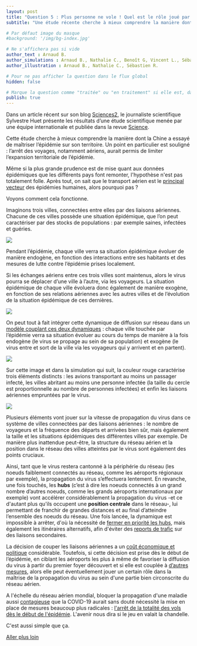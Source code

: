 ```yaml
---
layout: post
title: "Question 5 : Plus personne ne vole ! Quel est le rôle joué par le trafic aérien dans la propagation de l'épidémie ?"
subtitle: "Une étude récente cherche à mieux comprendre la manière dont la Chine a tenté de maîtriser l’épidémie sur son territoire. Un point en particulier est souligné : l’arrêt des déplacements aériens aurait permis de limiter l’expansion territoriale de l’épidémie. Démonstration !"

# Par défaut image du masque
#background: '/img/bg-index.jpg'

# Ne s'affichera pas si vide
author_text : Arnaud B.
author_simulations : Arnaud B., Nathalie C., Benoît G, Vincent L., Sébastien R.
author_illustration : Arnaud B., Nathalie C., Sébastien R.

# Pour ne pas afficher la question dans le flux global
hidden: false

# Marque la question comme "traitée" ou "en traitement" si elle est, dans cette ordre, publiée ou non
publish: true
---
```


Dans un article récent sur son blog [Sciences2](https://www.lemonde.fr/blog/huet/2020/03/27/covid19-comment-la-chine-a-stoppe-le-virus/), le journaliste scientifique Sylvestre Huet présente les résultats d’une étude scientifique menée par une équipe internationale et publiée dans la revue [Science](https://science.sciencemag.org/content/early/2020/03/25/science.abb4218).

Cette étude cherche à mieux comprendre la manière dont la Chine a essayé de maîtriser l’épidémie sur son territoire. Un point en particulier est souligné : l’arrêt des voyages, notamment aériens, aurait permis de limiter l’expansion territoriale de l’épidémie.

Même si la plus grande prudence est de mise quant aux données épidémiques que les différents pays font remonter, l'hypothèse n'est pas totalement folle. Après tout, on sait que le transport aérien est le [principal vecteur](https://www.pnas.org/content/103/7/2015) des épidémies humaines, alors pourquoi pas ?

Voyons comment cela fonctionne.

Imaginons trois villes, connectées entre elles par des liaisons aériennes. Chacune de ces villes possède une situation épidémique, que l’on peut caractériser par des stocks de populations : par exemple saines, infectées et guéries.

<img src="{{ '/img/posts/Q5-1.png' | prepend: site.baseurl | replace: '//', '/' }}" class="full-size">

Pendant l’épidémie, chaque ville verra sa situation épidémique évoluer de manière endogène, en fonction des interactions entre ses habitants et des mesures de lutte contre l’épidémie prises localement. 

Si les échanges aériens entre ces trois villes sont maintenus, alors le virus pourra se déplacer d’une ville à l’autre, via les voyageurs. La situation épidémique de chaque ville évoluera donc également de manière exogène, en fonction de ses relations aériennes avec les autres villes et de l’évolution de la situation épidémique de ces dernières.

<img src="{{ '/img/posts/Q5-2.png' | prepend: site.baseurl | replace: '//', '/' }}" class="full-size">

On peut tout à fait intégrer cette dynamique de diffusion sur réseau dans un [modèle couplant ces deux dynamiques](https://www.mdpi.com/2079-8954/3/4/309) : chaque ville touchée par l’épidémie verra sa situation évoluer au cours du temps de manière à la fois endogène (le virus se propage au sein de sa population) et exogène (le virus entre et sort de la ville via les voyageurs qui y arrivent et en partent).

<img src="{{ '/img/posts/Q5-3.png' | prepend: site.baseurl | replace: '//', '/' }}" class="half-size">

Sur cette image et dans la simulation qui suit, la couleur rouge caractérise trois éléments distincts : les avions transportant au moins un passager infecté, les villes abritant au moins une personne infectée (la taille du cercle est proportionnelle au nombre de personnes infectées) et enfin les liaisons aériennes empruntées par le virus. 

<img src="{{ '/img/posts/Q5-4.gif' | prepend: site.baseurl | replace: '//', '/' }}" class="half-size">

Plusieurs éléments vont jouer sur la vitesse de propagation du virus dans ce système de villes connectées par des liaisons aériennes : le nombre de voyageurs et la fréquence des départs et arrivées bien sûr, mais également la taille et les situations épidémiques des différentes villes par exemple. De manière plus inattendue peut-être, la structure du réseau aérien et la position dans le réseau des villes atteintes par le virus sont également des points cruciaux.

Ainsi, tant que le virus restera cantonné à la périphérie du réseau (les noeuds faiblement connectés au réseau, comme les aéroports régionaux par exemple), la propagation du virus s’effectuera lentement. En revanche, une fois touchés, les **hubs** (c’est à dire les noeuds connectés à un grand nombre d’autres noeuds, comme les grands aéroports internationaux par exemple) vont accélérer considérablement la propagation du virus -et ce d'autant plus qu'ils occupent une **position centrale** dans le réseau-, lui permettant de franchir de grandes distances et au final d’atteindre l’ensemble des noeuds du réseau. Une fois lancée, la dynamique est impossible à arrêter, d'où la nécessité de [fermer en priorité les hubs](https://journals.plos.org/plosmedicine/article?id=10.1371/journal.pmed.0030212), mais également les itinéraires alternatifs, afin d'éviter des [reports de trafic](https://www.nature.com/articles/srep00062) sur des liaisons secondaires.  

La décision de couper les liaisons aériennes a un [coût économique et politique](https://journals.plos.org/plosmedicine/article?id=10.1371/journal.pmed.0040013) considérable. Toutefois, si cette décision est prise dès le début de l’épidémie, en ciblant les aéroports les plus à même de favoriser la diffusion du virus à partir du premier foyer découvert et si elle est couplée à [d’autres mesures](https://www.lemonde.fr/blog/huet/2020/03/27/covid19-comment-la-chine-a-stoppe-le-virus/), alors elle peut éventuellement jouer un certain rôle dans la maîtrise de la propagation du virus au sein d'une partie bien circonscrite du réseau aérien. 

A l'échelle du réseau aérien mondial, bloquer la propagation d'une maladie aussi [contagieuse](/2020/03/28/q4.html) que la COVID-19 aurait sans douté nécessité la mise en place de mesures beaucoup plus radicales : [l'arrêt de la totalité des vols dès le début de l'épidémie](https://www.pnas.org/content/103/7/2015). L'avenir nous dira si le jeu en valait la chandelle. 

C'est aussi simple que ça. 

<a href="{% post_url 2020-03-26-q1-1 %}" class="btn btn-primary">Aller plus loin</a>
